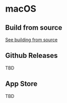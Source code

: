 # macOS

## Build from source

[See building from source](building.md#macos)

## Github Releases

TBD

## App Store

TBD